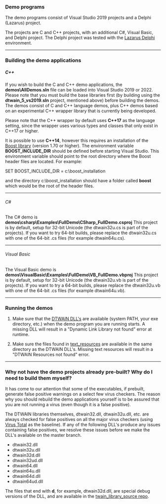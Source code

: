 ### Demo programs ###

The demo programs consist of Visual Studio 2019 projects and a Delphi (Lazarus) project.  

The projects are C and C++ projects, with an additional C#, Visual Basic, and Delphi project.  The Delphi project was tested with the <a href="https://www.lazarus-ide.org/" target="_blank">Lazarus Delphi</a> environment.

----
### <a name="build-demo"></a> Building the demo applications
##### C++

If you wish to build the C and C++ demo applications, the **demos\AllDemos.sln** file can be loaded into Visual Studio 2019 or 2022.  Please note that you must build the base libraries first (by building using the **dtwain_5_vs2019.sln** project, mentioned above) before building the demos.  The demos consist of C and C++ language demos, plus C++ demos based on an experimental C++ wrapper library that is currently being developed.

Please note that the C++ wrapper by default uses **C++17** as the language setting, since the wrapper uses various types and classes that only exist in  C++17 or higher.

It is possible to use **C++14**, however this requires an installation of the <a href="https://www.boost.org/" target="_blank">Boost library</a> (version 1.70 or higher).  The environment variable **BOOST_INCLUDE_DIR** should be defined before starting Visual Studio. This environment variable should point to the root directory where the Boost header files are located.  For example:

SET BOOST_INCLUDE_DIR = c:\boost_installation

and the directory c:\boost_installation should have a folder called **boost** which would be the root of the  header files.

----
###### C#

The C# demo is **demos\csharp\Examples\FullDemo\CSharp_FullDemo.csproj**
This project is by default, setup for 32-bit Unicode (the dtwain32u.cs is part of the projects).  If you want to try 64-bit builds, please replace the dtwain32u.cs with one of the 64-bit .cs files (for example dtwain64u.cs).

----
###### Visual Basic

The Visual Basic demo is **demos\VisualBasic\Examples\FullDemo\VB_FullDemo.vbproj**
This project is by default, setup for 32-bit Unicode (the dtwain32u.vb is part of the projects).  If you want to try a 64-bit builds, please replace the dtwain32u.vb with one of the 64-bit .cs files (for example dtwain64u.vb).

----
### Running the demos

1) Make sure that the [DTWAIN DLL's](https://github.com/dynarithmic/twain_library/tree/master/binaries) are available (system PATH, your exe directory, etc.) when the demo program you are running starts.  A missing DLL will result in a "Dynamic Link Library not found" error at runtime.

2) Make sure the files found in <a href="https://github.com/dynarithmic/twain_library/tree/master/text_resources" target="_blank">text_resources</a> are available in the same directory as the DTWAIN DLL's.  Missing text resources will result in a "DTWAIN Resources not found" error.


----
### Why not have the demo projects already pre-built?  Why do I need to build them myself?
It has come to our attention that some of the executables, if prebuilt, generate false positive warnings on a select few virus checkers.  The reason why you should rebuild the demo applications yourself is to be assured that you are not running a virus (even though it is a false positive).  

The DTWAIN libraries themselves, dtwain32.dll, dtwain32u.dll, etc. are always checked for false positives on all the major virus checkers (using <a href="https://www.virustotal.com/gui/home/upload" target="_blank">Virus Total</a> as the baseline).  If any of the following DLL's produce any issues containing false positives, we resolve these issues before we make the DLL's available on the master branch.

* dtwain32.dll
* dtwain32u.dll
* dtwain32d.dll
* dtwain32ud.dll
* dtwain64.dll
* dtwain64u.dll
* dtwain64d.dll
* dtwain64ud.dll

The files that end with **d**, for example, dtwain32d.dll, are special debug versions of the DLL, and are available in the <a href="https://github.com/dynarithmic/twain_library_source/tree/main/binaries" target="_blank">twain_library_source repo</a>.